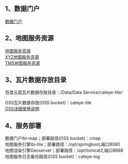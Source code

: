 ## 1、数据门户
[数据门户](http://cmap.oss-cn-beijing.aliyuncs.com/)  

## 2、地图服务资源  
[地图服务资源](http://39.107.104.63:8080/)    
[XYZ地图服务资源](http://39.107.104.63:8080/xyz/1.0.0/)   
[TMS地图服务资源](http://39.107.104.63:8080/tms/1.0.0/)   


## 3、瓦片数据存放目录 
百度云盘瓦片数据存放目录：/Data/Data Service/cateye-tile/     

OSS瓦片数据存放(OSS bucket)：cateye-tile     
[OSS详细使用说明](/dataOps/oss_guide.md)  

## 4、服务部署
数据门户lbi-map；部署路径(OSS bucket)：cmap   
地图服务引擎lbi-tile；部署路径：/opt/springboot,端口8080   
地图渲染引擎Geoserver；部署路径：/opt/tomcat2,端口8888   
地图服务日志备份路径(OSS bucket)：cateye-log